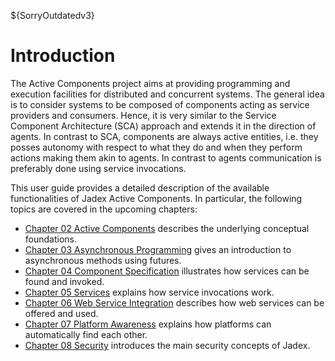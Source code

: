 ${SorryOutdatedv3}

# Introduction

<!-- TODO: Diesen guide am besten rausschmeißen und alles wichtige schon in den ersten Kapiteln erläutern. -->

The Active Components project aims at providing programming and execution facilities for distributed and concurrent systems. The general idea is to consider systems to be composed of components acting as service providers and consumers. Hence, it is very similar to the Service Component Architecture (SCA) approach and extends it in the direction of agents. In contrast to SCA, components are always active entities, i.e. they posses autonomy with respect to what they do and when they perform actions making them akin to agents. In contrast to agents communication is preferably done using service invocations.





This user guide provides a detailed description of the available functionalities of Jadex Active Components. In particular, the following topics are covered in the upcoming chapters:

-   [Chapter 02 Active Components](02%20Active%20Components.md)  describes the underlying conceptual foundations.
-   [Chapter 03 Asynchronous Programming](03%20Asynchronous%20Programming.md)  gives an introduction to asynchronous methods using futures.
-   [Chapter 04 Component Specification](04%20Component%20Specification.md)  illustrates how services can be found and invoked.
-   [Chapter 05 Services](05%20Services.md)  explains how service invocations work.
-   [Chapter 06 Web Service Integration](06%20Web%20Service%20Integration.md)  describes how web services can be offered and used. 
-   [Chapter 07 Platform Awareness](07%20Platform%20Awareness.md)  explains how platforms can automatically find each other.
-   [Chapter 08 Security](08%20Security.md)  introduces the main security concepts of Jadex.

